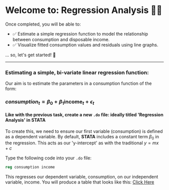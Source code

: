 # Welcome to: Regression Analysis 🙌🏾
Once completed, you will be able to:
- ✅ Estimate a simple regression function to model the relationship between consumption and disposable income.
- ✅ Visualize fitted consumption values and residuals using line graphs.

... so, let's get started! 👻

---
### Estimating a simple, bi-variate linear regression function:
Our aim is to estimate the parameters in a consumption function of the form:
### $consumption_{t} = \beta_0 + \beta_1 \text{income}_t + \epsilon_t$

#### Like with the previous task, create a new `.do` file: ideally titled 'Regression Analysis' in **STATA**

To create this, we need to ensure our first variable (consumption) is defined as a dependent variable. By default, **STATA** includes a constant term $\beta_0$ in the regression. This acts as our 'y-intercept' as with the traditional $y = mx +c$

Type the following code into your `.do` file:
``` stata
reg consumption income
```
This regresses our dependent variable, consumption, on our independent variable, income. You will produce a table that looks like this: [Click Here](Images_RA/Consumption_Income_Regression_RA.png)

